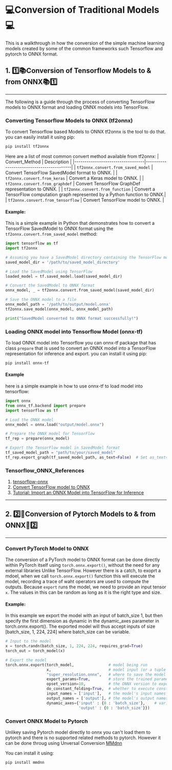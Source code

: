 # 💻Conversion of Traditional Models💻

This is a walkthrough in how the conversion of the simple machine learning models created by some of the common frameworks such Tensorflow and pytorch to ONNX format.

## 1. 1️⃣📚Conversion of Tensorflow Models to & from ONNX📚1️⃣
___
The following is a guide through the process of converting TensorFlow models to ONNX format and loading ONNX models into TensorFlow. 

### Converting Tensorflow Models to ONNX (tf2onnx)

To convert Tensorflow based Models to ONNX tf2onnx is the tool to do that.
you can easily install it using pip:
```bash
pip install tf2onnx
```
Here are a list of most common convert method available from tf2onnx:
| Convert_Method                   | Description                              |
|----------------------------------|------------------------------------------|
| `tf2onnx.convert.from_saved_model`  | Convert TensorFlow SavedModel format to ONNX.                  |
| `tf2onnx.convert.from_keras`        | Convert a Keras model to ONNX.                               |
| `tf2onnx.convert.from_graphdef`    | Convert TensorFlow GraphDef representation to ONNX.          |
| `tf2onnx.convert.from_function`     | Convert a TensorFlow computation graph represented by a Python function to ONNX.|
| `tf2onnx.convert.from_tensorflow`   | Convert TensorFlow model to ONNX.                            |

#### Example:
This is a simple example in Python that demonstrates how to convert a TensorFlow SavedModel to ONNX format using the `tf2onnx.convert.from_saved_model` method:

```python
import tensorflow as tf
import tf2onnx

# Assuming you have a SavedModel directory containing the TensorFlow model
saved_model_dir = '/path/to/saved_model_directory'

# Load the SavedModel using TensorFlow
loaded_model = tf.saved_model.load(saved_model_dir)

# Convert the SavedModel to ONNX format
onnx_model, _ = tf2onnx.convert.from_saved_model(saved_model_dir)

# Save the ONNX model to a file
onnx_model_path = '/path/to/output/model.onnx'
tf2onnx.save_model(onnx_model, onnx_model_path)

print("SavedModel converted to ONNX format successfully!")
```


### Loading ONNX model into  Tensorflow Model (onnx-tf)

To load ONNX model into Tensorflow you can onnx-tf package that has class `prepare` that is used to convert an ONNX model into a TensorFlow representation for inference and export.
you can install it using pip:
```bash
pip install onnx-tf
```

#### Example
here is a simple example in how to use onnx-tf to load model into tensorflow:

```python
import onnx
from onnx_tf.backend import prepare
import tensorflow as tf

# Load the ONNX model
onnx_model = onnx.load("output/model.onnx")

# Prepare the ONNX model for TensorFlow
tf_rep = prepare(onnx_model)

# Export the TensorFlow model in SavedModel format
tf_saved_model_path = "path/to/your/saved_model"
tf_rep.export_graph(tf_saved_model_path, as_text=False)  # Set as_text=True to save in text format, if desired
```

### Tensorflow_ONNX_References

1. [tensorflow-onnx](https://github.com/onnx/tensorflow-onnx)
2. [Convert TensorFlow model to ONNX](https://learn.microsoft.com/en-us/windows/ai/windows-ml/tutorials/tensorflow-convert-model)
3. [Tutorial: Import an ONNX Model into TensorFlow for Inference](https://thenewstack.io/tutorial-import-an-onnx-model-into-tensorflow-for-inference/)
___


## 2. 2️⃣🌟Conversion of Pytorch Models to & from ONNX🌟2️⃣
___


### Convert PyTorch Model to ONNX
The conversion of a PyTorch model to ONNX format can be done directly within PyTorch itself using `torch.onnx.export()`, without the need for any external libraries Unlike TensorFlow. 
However there is a catch, to exoprt a mdoel, when we call `torch.onnx.export()` function this will execute the model, recording a trace of waht operators are used to compute the outputs. Because `export` runs the model, we need to provide an input tensor `x`. The values in this can be random as long as it is the right type and size. 

#### Example:
In this example we export the model with an input of batch_size 1, but then specify the first dimension as dynamic in the dynamic_axes parameter in torch.onnx.export(). The exported model will thus accept inputs of size [batch_size, 1, 224, 224] where batch_size can be variable.

```python
# Input to the model
x = torch.randn(batch_size, 1, 224, 224, requires_grad=True)
torch_out = torch_model(x)

# Export the model
torch.onnx.export(torch_model,               # model being run
                  x,                         # model input (or a tuple for multiple inputs)
                  "super_resolution.onnx",   # where to save the model (can be a file or file-like object)
                  export_params=True,        # store the trained parameter weights inside the model file
                  opset_version=10,          # the ONNX version to export the model to
                  do_constant_folding=True,  # whether to execute constant folding for optimization
                  input_names = ['input'],   # the model's input names
                  output_names = ['output'], # the model's output names
                  dynamic_axes={'input' : {0 : 'batch_size'},    # variable length axes
                                'output' : {0 : 'batch_size'}})
```

### Convert ONNX Model to Pytorch
Unlikey saving Pytorch model directly to onnx you can't load them to pytorch and there is no supported related methods to pytorch.
However it can be done throug using Unversal Conversion [MMdnn](https://github.com/microsoft/MMdnn)

You can install it using:
```bash
pip install mmdnn
```
